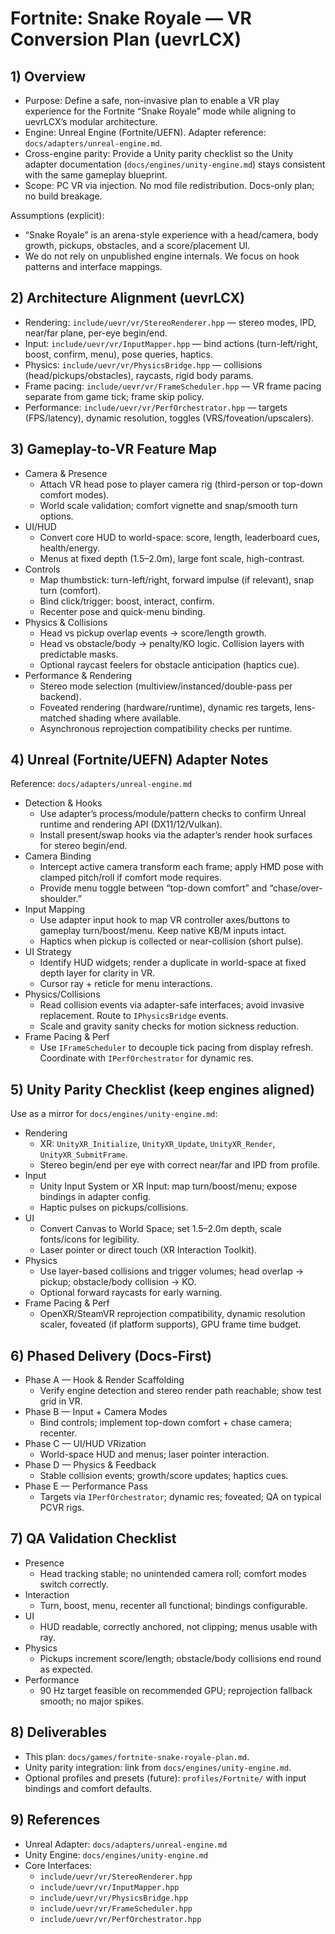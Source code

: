 # Fortnite: Snake Royale — VR Conversion Plan (uevrLCX)

## 1) Overview
- Purpose: Define a safe, non-invasive plan to enable a VR play experience for the Fortnite “Snake Royale” mode while aligning to uevrLCX’s modular architecture.
- Engine: Unreal Engine (Fortnite/UEFN). Adapter reference: `docs/adapters/unreal-engine.md`.
- Cross-engine parity: Provide a Unity parity checklist so the Unity adapter documentation (`docs/engines/unity-engine.md`) stays consistent with the same gameplay blueprint.
- Scope: PC VR via injection. No mod file redistribution. Docs-only plan; no build breakage.

Assumptions (explicit):
- “Snake Royale” is an arena-style experience with a head/camera, body growth, pickups, obstacles, and a score/placement UI.
- We do not rely on unpublished engine internals. We focus on hook patterns and interface mappings.

## 2) Architecture Alignment (uevrLCX)
- Rendering: `include/uevr/vr/StereoRenderer.hpp` — stereo modes, IPD, near/far plane, per-eye begin/end.
- Input: `include/uevr/vr/InputMapper.hpp` — bind actions (turn-left/right, boost, confirm, menu), pose queries, haptics.
- Physics: `include/uevr/vr/PhysicsBridge.hpp` — collisions (head/pickups/obstacles), raycasts, rigid body params.
- Frame pacing: `include/uevr/vr/FrameScheduler.hpp` — VR frame pacing separate from game tick; frame skip policy.
- Performance: `include/uevr/vr/PerfOrchestrator.hpp` — targets (FPS/latency), dynamic resolution, toggles (VRS/foveation/upscalers).

## 3) Gameplay-to-VR Feature Map
- Camera & Presence
  - Attach VR head pose to player camera rig (third-person or top-down comfort modes).
  - World scale validation; comfort vignette and snap/smooth turn options.
- UI/HUD
  - Convert core HUD to world-space: score, length, leaderboard cues, health/energy.
  - Menus at fixed depth (1.5–2.0m), large font scale, high-contrast.
- Controls
  - Map thumbstick: turn-left/right, forward impulse (if relevant), snap turn (comfort).
  - Bind click/trigger: boost, interact, confirm.
  - Recenter pose and quick-menu binding.
- Physics & Collisions
  - Head vs pickup overlap events -> score/length growth.
  - Head vs obstacle/body -> penalty/KO logic. Collision layers with predictable masks.
  - Optional raycast feelers for obstacle anticipation (haptics cue).
- Performance & Rendering
  - Stereo mode selection (multiview/instanced/double-pass per backend).
  - Foveated rendering (hardware/runtime), dynamic res targets, lens-matched shading where available.
  - Asynchronous reprojection compatibility checks per runtime.

## 4) Unreal (Fortnite/UEFN) Adapter Notes
Reference: `docs/adapters/unreal-engine.md`
- Detection & Hooks
  - Use adapter’s process/module/pattern checks to confirm Unreal runtime and rendering API (DX11/12/Vulkan).
  - Install present/swap hooks via the adapter’s render hook surfaces for stereo begin/end.
- Camera Binding
  - Intercept active camera transform each frame; apply HMD pose with clamped pitch/roll if comfort mode requires.
  - Provide menu toggle between “top-down comfort” and “chase/over-shoulder.”
- Input Mapping
  - Use adapter input hook to map VR controller axes/buttons to gameplay turn/boost/menu. Keep native KB/M inputs intact.
  - Haptics when pickup is collected or near-collision (short pulse).
- UI Strategy
  - Identify HUD widgets; render a duplicate in world-space at fixed depth layer for clarity in VR.
  - Cursor ray + reticle for menu interactions.
- Physics/Collisions
  - Read collision events via adapter-safe interfaces; avoid invasive replacement. Route to `IPhysicsBridge` events.
  - Scale and gravity sanity checks for motion sickness reduction.
- Frame Pacing & Perf
  - Use `IFrameScheduler` to decouple tick pacing from display refresh. Coordinate with `IPerfOrchestrator` for dynamic res.

## 5) Unity Parity Checklist (keep engines aligned)
Use as a mirror for `docs/engines/unity-engine.md`:
- Rendering
  - XR: `UnityXR_Initialize`, `UnityXR_Update`, `UnityXR_Render`, `UnityXR_SubmitFrame`.
  - Stereo begin/end per eye with correct near/far and IPD from profile.
- Input
  - Unity Input System or XR Input: map turn/boost/menu; expose bindings in adapter config.
  - Haptic pulses on pickups/collisions.
- UI
  - Convert Canvas to World Space; set 1.5–2.0m depth, scale fonts/icons for legibility.
  - Laser pointer or direct touch (XR Interaction Toolkit).
- Physics
  - Use layer-based collisions and trigger volumes; head overlap -> pickup; obstacle/body collision -> KO.
  - Optional forward raycasts for early warning.
- Frame Pacing & Perf
  - OpenXR/SteamVR reprojection compatibility, dynamic resolution scaler, foveated (if platform supports), GPU frame time budget.

## 6) Phased Delivery (Docs-First)
- Phase A — Hook & Render Scaffolding
  - Verify engine detection and stereo render path reachable; show test grid in VR.
- Phase B — Input + Camera Modes
  - Bind controls; implement top-down comfort + chase camera; recenter.
- Phase C — UI/HUD VRization
  - World-space HUD and menus; laser pointer interaction.
- Phase D — Physics & Feedback
  - Stable collision events; growth/score updates; haptics cues.
- Phase E — Performance Pass
  - Targets via `IPerfOrchestrator`; dynamic res; foveated; QA on typical PCVR rigs.

## 7) QA Validation Checklist
- Presence
  - Head tracking stable; no unintended camera roll; comfort modes switch correctly.
- Interaction
  - Turn, boost, menu, recenter all functional; bindings configurable.
- UI
  - HUD readable, correctly anchored, not clipping; menus usable with ray.
- Physics
  - Pickups increment score/length; obstacle/body collisions end round as expected.
- Performance
  - 90 Hz target feasible on recommended GPU; reprojection fallback smooth; no major spikes.

## 8) Deliverables
- This plan: `docs/games/fortnite-snake-royale-plan.md`.
- Unity parity integration: link from `docs/engines/unity-engine.md`.
- Optional profiles and presets (future): `profiles/Fortnite/` with input bindings and comfort defaults.

## 9) References
- Unreal Adapter: `docs/adapters/unreal-engine.md`
- Unity Engine: `docs/engines/unity-engine.md`
- Core Interfaces:
  - `include/uevr/vr/StereoRenderer.hpp`
  - `include/uevr/vr/InputMapper.hpp`
  - `include/uevr/vr/PhysicsBridge.hpp`
  - `include/uevr/vr/FrameScheduler.hpp`
  - `include/uevr/vr/PerfOrchestrator.hpp`
